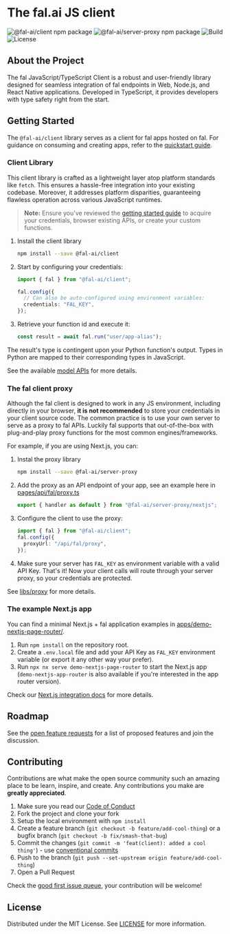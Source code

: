 # The fal.ai JS client

![@fal-ai/client npm package](https://img.shields.io/npm/v/@fal-ai/client?color=%237527D7&label=client&style=flat-square)
![@fal-ai/server-proxy npm package](https://img.shields.io/npm/v/@fal-ai/server-proxy?color=%237527D7&label=proxy&style=flat-square)
![Build](https://img.shields.io/github/actions/workflow/status/fal-ai/fal-js/build.yml?style=flat-square)
![License](https://img.shields.io/github/license/fal-ai/fal-js?style=flat-square)

## About the Project

The fal JavaScript/TypeScript Client is a robust and user-friendly library designed for seamless integration of fal endpoints in Web, Node.js, and React Native applications. Developed in TypeScript, it provides developers with type safety right from the start.

## Getting Started

The `@fal-ai/client` library serves as a client for fal apps hosted on fal. For guidance on consuming and creating apps, refer to the [quickstart guide](https://fal.ai/docs).

### Client Library

This client library is crafted as a lightweight layer atop platform standards like `fetch`. This ensures a hassle-free integration into your existing codebase. Moreover, it addresses platform disparities, guaranteeing flawless operation across various JavaScript runtimes.

> **Note:**
> Ensure you've reviewed the [getting started guide](https://fal.ai/docs) to acquire your credentials, browser existing APIs, or create your custom functions.

1. Install the client library
   ```sh
   npm install --save @fal-ai/client
   ```
2. Start by configuring your credentials:

   ```ts
   import { fal } from "@fal-ai/client";

   fal.config({
     // Can also be auto-configured using environment variables:
     credentials: "FAL_KEY",
   });
   ```

3. Retrieve your function id and execute it:
   ```ts
   const result = await fal.run("user/app-alias");
   ```

The result's type is contingent upon your Python function's output. Types in Python are mapped to their corresponding types in JavaScript.

See the available [model APIs](https://fal.ai/models) for more details.

### The fal client proxy

Although the fal client is designed to work in any JS environment, including directly in your browser, **it is not recommended** to store your credentials in your client source code. The common practice is to use your own server to serve as a proxy to fal APIs. Luckily fal supports that out-of-the-box with plug-and-play proxy functions for the most common engines/frameworks.

For example, if you are using Next.js, you can:

1. Instal the proxy library
   ```sh
   npm install --save @fal-ai/server-proxy
   ```
2. Add the proxy as an API endpoint of your app, see an example here in [pages/api/fal/proxy.ts](https://github.com/fal-ai/fal-js/blob/main/apps/demo-nextjs-page-router/pages/api/fal/proxy.ts)
   ```ts
   export { handler as default } from "@fal-ai/server-proxy/nextjs";
   ```
3. Configure the client to use the proxy:
   ```ts
   import { fal } from "@fal-ai/client";
   fal.config({
     proxyUrl: "/api/fal/proxy",
   });
   ```
4. Make sure your server has `FAL_KEY` as environment variable with a valid API Key. That's it! Now your client calls will route through your server proxy, so your credentials are protected.

See [libs/proxy](./libs/proxy/) for more details.

### The example Next.js app

You can find a minimal Next.js + fal application examples in [apps/demo-nextjs-page-router/](https://github.com/fal-ai/fal-js/blob/main/apps/demo-nextjs-page-router).

1. Run `npm install` on the repository root.
2. Create a `.env.local` file and add your API Key as `FAL_KEY` environment variable (or export it any other way your prefer).
3. Run `npx nx serve demo-nextjs-page-router` to start the Next.js app (`demo-nextjs-app-router` is also available if you're interested in the app router version).

Check our [Next.js integration docs](https://fal.ai/docs/integrations/nextjs) for more details.

## Roadmap

See the [open feature requests](https://github.com/fal-ai/fal-js/labels/enhancement) for a list of proposed features and join the discussion.

## Contributing

Contributions are what make the open source community such an amazing place to be learn, inspire, and create. Any contributions you make are **greatly appreciated**.

1. Make sure you read our [Code of Conduct](https://github.com/fal-ai/fal-js/blob/main/CODE_OF_CONDUCT.md)
2. Fork the project and clone your fork
3. Setup the local environment with `npm install`
4. Create a feature branch (`git checkout -b feature/add-cool-thing`) or a bugfix branch (`git checkout -b fix/smash-that-bug`)
5. Commit the changes (`git commit -m 'feat(client): added a cool thing'`) - use [conventional commits](https://conventionalcommits.org)
6. Push to the branch (`git push --set-upstream origin feature/add-cool-thing`)
7. Open a Pull Request

Check the [good first issue queue](https://github.com/fal-ai/fal-js/labels/good+first+issue), your contribution will be welcome!

## License

Distributed under the MIT License. See [LICENSE](https://github.com/fal-ai/fal-js/blob/main/LICENSE) for more information.
